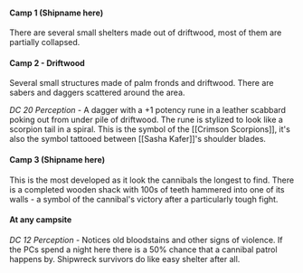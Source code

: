 #### Camp 1 (Shipname here)
There are several small shelters made out of driftwood, most of them are partially collapsed.
<br>
#### Camp 2 - Driftwood
Several small structures made of palm fronds and driftwood.
There are sabers and daggers scattered around the area.

*DC 20 Perception* - A dagger with a +1 potency rune in a leather scabbard poking out from under pile of driftwood. The rune is stylized to look like a scorpion tail in a spiral. This is the symbol of the [[Crimson Scorpions]], it's also the symbol tattooed between [[Sasha Kafer]]'s shoulder blades.
<br>

#### Camp 3 (Shipname here)
This is the most developed as it look the cannibals the longest to find. There is a completed wooden shack with 100s of teeth hammered into one of its walls - a symbol of the cannibal's victory after a particularly tough fight.
<br>

#### At any campsite
*DC 12 Perception* - Notices old bloodstains and other signs of violence.
If the PCs spend a night here there is a 50% chance that a cannibal patrol happens by. Shipwreck survivors do like easy shelter after all.